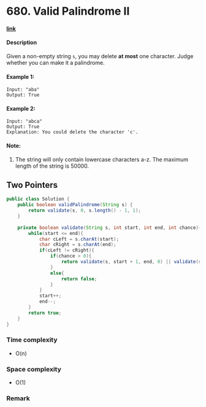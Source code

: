 # 680. Valid Palindrome II

#### [link](https://leetcode.com/problems/XXX/description/)

#### Description
Given a non-empty string `s`, you may delete **at most** one character. Judge whether you can make it a palindrome.

#### Example 1:
```
Input: "aba"
Output: True
```
#### Example 2:
```
Input: "abca"
Output: True
Explanation: You could delete the character 'c'.
```

#### Note:
1. The string will only contain lowercase characters a-z. The maximum length of the string is 50000.

## Two Pointers
```java
public class Solution {
    public boolean validPalindrome(String s) {
        return validate(s, 0, s.length() - 1, 1);
    }
    
    private boolean validate(String s, int start, int end, int chance){
        while(start <= end){
            char cLeft = s.charAt(start);
            char cRight = s.charAt(end);
            if(cLeft != cRight){
                if(chance > 0){
                    return validate(s, start + 1, end, 0) || validate(s, start, end - 1, 0);
                }
                else{
                    return false;
                }
            }
            start++;
            end--;
        }
        return true;
    }
}
```
### Time complexity
* O(n)
### Space complexity
* O(1)
### Remark